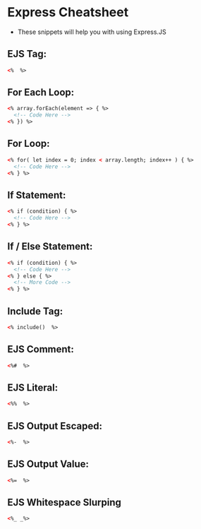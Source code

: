 # Express Cheatsheet
- These snippets will help you with using Express.JS
## EJS Tag:
```html
<%  %> 
```

## For Each Loop:
```html
<% array.forEach(element => { %>
  <!-- Code Here -->
<% }) %>
```

## For Loop:
```html
<% for( let index = 0; index < array.length; index++ ) { %>
  <!-- Code Here -->
<% } %>
```

## If Statement:
```html
<% if (condition) { %>
  <!-- Code Here -->
<% } %>
```

## If / Else Statement:
```html
<% if (condition) { %>
  <!-- Code Here -->
<% } else { %>
  <!-- More Code -->
<% } %>
```

## Include Tag:
```html
<% include()  %> 
```

## EJS Comment:
```html
<%#  %> 
```

## EJS Literal:
```html
<%%  %> 
```

## EJS Output Escaped:
```html
<%-  %> 
```

## EJS Output Value:
```html
<%=  %> 
```

## EJS Whitespace Slurping
```html
<%_ _%>
```
